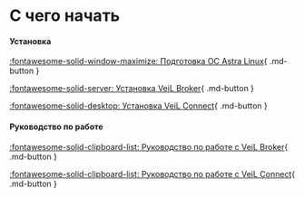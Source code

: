 # С чего начать

#### Установка

[:fontawesome-solid-window-maximize: Подготовка ОС Astra Linux](./broker/engineer_guide/install_os.md){ .md-button }

[:fontawesome-solid-server: Установка VeiL Broker](./broker/faq/install_v3.md){ .md-button }

[:fontawesome-solid-desktop: Установка VeiL Connect](./connect/operator_guide/install.md){ .md-button }

#### Руководство по работе

[:fontawesome-solid-clipboard-list: Руководство по работе с VeiL Broker](./broker/operator_guide/prepare.md){ .md-button }

[:fontawesome-solid-clipboard-list: Руководство по работе с VeiL Connect](./connect/operator_guide/annotate.md){ .md-button }
